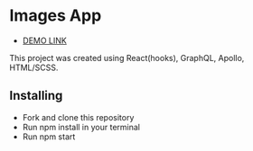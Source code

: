 # Images App

 - [DEMO LINK](https://obashmakov.github.io/images-app/)

This project was created using React(hooks), GraphQL, Apollo, HTML/SCSS.

## Installing
 - Fork and clone this repository
 - Run npm install in your terminal
 - Run npm start


